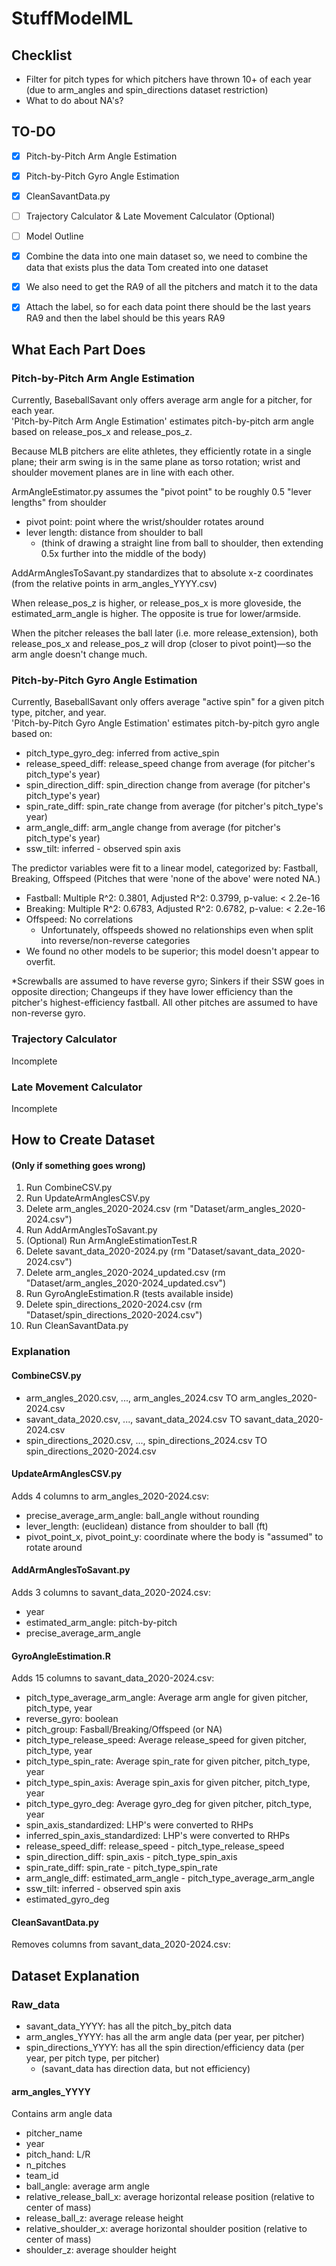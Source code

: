 # StuffModelML



## Checklist
- Filter for pitch types for which pitchers have thrown 10+ of each year (due to arm_angles and spin_directions dataset restriction)
- What to do about NA's?

## TO-DO
- [X] Pitch-by-Pitch Arm Angle Estimation
- [X] Pitch-by-Pitch Gyro Angle Estimation
- [X] CleanSavantData.py
- [ ] Trajectory Calculator & Late Movement Calculator (Optional)
- [ ] Model Outline
- [x] Combine the data into one main dataset so, we need to combine the data that exists plus the data Tom created into one dataset
- [x] We also need to get the RA9 of all the pitchers and match it to the data
- [x] Attach the label, so for each data point there should be the last years RA9 and then the label should be this years RA9






## What Each Part Does

### Pitch-by-Pitch Arm Angle Estimation
Currently, BaseballSavant only offers average arm angle for a pitcher, for each year.  
'Pitch-by-Pitch Arm Angle Estimation' estimates pitch-by-pitch arm angle based on release_pos_x and release_pos_z.

Because MLB pitchers are elite athletes, they efficiently rotate in a single plane; their arm swing is in the same plane as torso rotation; wrist and shoulder movement planes are in line with each other.  

ArmAngleEstimator.py assumes the "pivot point" to be roughly 0.5 "lever lengths" from shoulder
- pivot point: point where the wrist/shoulder rotates around
- lever length: distance from shoulder to ball 
    - (think of drawing a straight line from ball to shoulder, then extending 0.5x further into the middle of the body)

AddArmAnglesToSavant.py standardizes that to absolute x-z coordinates (from the relative points in arm_angles_YYYY.csv)

When release_pos_z is higher, or release_pos_x is more gloveside, the estimated_arm_angle is higher.  The opposite is true for lower/armside.

When the pitcher releases the ball later (i.e. more release_extension), both release_pos_x and release_pos_z will drop (closer to pivot point)—so the arm angle doesn't change much. 

### Pitch-by-Pitch Gyro Angle Estimation  
Currently, BaseballSavant only offers average "active spin" for a given pitch type, pitcher, and year.  
'Pitch-by-Pitch Gyro Angle Estimation' estimates pitch-by-pitch gyro angle based on:
- pitch_type_gyro_deg: inferred from active_spin
- release_speed_diff: release_speed change from average (for pitcher's pitch_type's year)
- spin_direction_diff: spin_direction change from average (for pitcher's pitch_type's year)
- spin_rate_diff: spin_rate change from average (for pitcher's pitch_type's year)
- arm_angle_diff: arm_angle change from average (for pitcher's pitch_type's year)
- ssw_tilt: inferred - observed spin axis

The predictor variables were fit to a linear model, categorized by: Fastball, Breaking, Offspeed
(Pitches that were 'none of the above' were noted NA.)
- Fastball: Multiple R^2:  0.3801, Adjusted R^2:  0.3799, p-value: < 2.2e-16
- Breaking: Multiple R^2:  0.6783, Adjusted R^2:  0.6782, p-value: < 2.2e-16
- Offspeed: No correlations
    - Unfortunately, offspeeds showed no relationships even when split into reverse/non-reverse categories
- We found no other models to be superior; this model doesn't appear to overfit.

*Screwballs are assumed to have reverse gyro; Sinkers if their SSW goes in opposite direction; Changeups if they have lower efficiency than the pitcher's highest-efficiency fastball.
All other pitches are assumed to have non-reverse gyro.

### Trajectory Calculator
Incomplete

### Late Movement Calculator
Incomplete





## How to Create Dataset 
#### (Only if something goes wrong)

1. Run CombineCSV.py
2. Run UpdateArmAnglesCSV.py
3. Delete arm_angles_2020-2024.csv (rm "Dataset/arm_angles_2020-2024.csv")
4. Run AddArmAnglesToSavant.py
5. (Optional) Run ArmAngleEstimationTest.R
6. Delete savant_data_2020-2024.py (rm "Dataset/savant_data_2020-2024.csv")
7. Delete arm_angles_2020-2024_updated.csv (rm "Dataset/arm_angles_2020-2024_updated.csv")
8. Run GyroAngleEstimation.R (tests available inside)
9. Delete spin_directions_2020-2024.csv (rm "Dataset/spin_directions_2020-2024.csv")
10. Run CleanSavantData.py

### Explanation
#### CombineCSV.py 
- arm_angles_2020.csv, ..., arm_angles_2024.csv TO arm_angles_2020-2024.csv
- savant_data_2020.csv, ..., savant_data_2024.csv TO savant_data_2020-2024.csv
- spin_directions_2020.csv, ..., spin_directions_2024.csv TO spin_directions_2020-2024.csv

#### UpdateArmAnglesCSV.py 
Adds 4 columns to arm_angles_2020-2024.csv:
- precise_average_arm_angle: ball_angle without rounding
- lever_length: (euclidean) distance from shoulder to ball (ft)
- pivot_point_x, pivot_point_y: coordinate where the body is "assumed" to rotate around

#### AddArmAnglesToSavant.py 
Adds 3 columns to savant_data_2020-2024.csv:
- year
- estimated_arm_angle: pitch-by-pitch
- precise_average_arm_angle

#### GyroAngleEstimation.R
Adds 15 columns to savant_data_2020-2024.csv:
- pitch_type_average_arm_angle: Average arm angle for given pitcher, pitch_type, year
- reverse_gyro: boolean
- pitch_group: Fasball/Breaking/Offspeed (or NA)
- pitch_type_release_speed: Average release_speed for given pitcher, pitch_type, year
- pitch_type_spin_rate: Average spin_rate for given pitcher, pitch_type, year
- pitch_type_spin_axis: Average spin_axis for given pitcher, pitch_type, year
- pitch_type_gyro_deg: Average gyro_deg for given pitcher, pitch_type, year
- spin_axis_standardized: LHP's were converted to RHPs
- inferred_spin_axis_standardized: LHP's were converted to RHPs
- release_speed_diff: release_speed - pitch_type_release_speed
- spin_direction_diff: spin_axis - pitch_type_spin_axis
- spin_rate_diff: spin_rate - pitch_type_spin_rate
- arm_angle_diff: estimated_arm_angle - pitch_type_average_arm_angle
- ssw_tilt: inferred - observed spin axis
- estimated_gyro_deg

#### CleanSavantData.py
Removes columns from savant_data_2020-2024.csv:




## Dataset Explanation

### Raw_data
- savant_data_YYYY: has all the pitch_by_pitch data
- arm_angles_YYYY: has all the arm angle data (per year, per pitcher)
- spin_directions_YYYY: has all the spin direction/efficiency data (per year, per pitch type, per pitcher) 
    - (savant_data has direction data, but not efficiency)

#### arm_angles_YYYY 
Contains arm angle data
- pitcher_name 
- year 
- pitch_hand: L/R
- n_pitches 
- team_id
- ball_angle: average arm angle
- relative_release_ball_x: average horizontal release position (relative to center of mass)
- release_ball_z: average release height
- relative_shoulder_x: average horizontal shoulder position (relative to center of mass) 
- shoulder_z: average shoulder height

